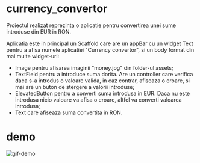 # currency_convertor

Proiectul realizat reprezinta o aplicatie pentru convertirea unei sume introduse din EUR in RON.

Aplicatia este in principal un Scaffold care are un appBar cu un widget Text pentru a afisa numele 
aplicatiei "Currency convertor", si un body format din mai multe widget-uri:
- Image pentru afisarea imaginii "money.jpg" din folder-ul assets;
- TextField pentru a introduce suma dorita. Are un controller care verifica daca s-a introdus o valoare 
valida, in caz contrar, afiseaza o eroare, si mai are un buton de stergere a valorii introduse;
- ElevatedButton pentru a converti suma introdusa in EUR. Daca nu este introdusa nicio valoare va afisa 
o eroare, altfel va converti valoarea introdusa;
- Text care afiseaza suma convertita in RON. 

# demo
![gif-demo](https://github.com/yaseminmenan/currency_convertor/blob/main/assets/demonstration2.gif)
